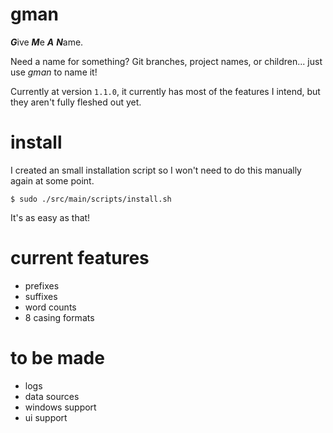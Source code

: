 # gman

***G***ive ***M***e ***A*** ***N***ame.

Need a name for something? Git branches, project names, or children... just use *gman* to name it!

Currently at version `1.1.0`, it currently has most of the features I intend, but they aren't fully fleshed out yet.


# install

I created an small installation script so I won't need to do this manually again at some point. 

`$ sudo ./src/main/scripts/install.sh`

It's as easy as that!


# current features

 - prefixes
 - suffixes
 - word counts
 - 8 casing formats


# to be made

 - logs
 - data sources
 - windows support
 - ui support
 

